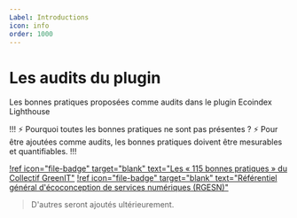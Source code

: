 ```yaml
---
Label: Introductions
icon: info
order: 1000
---
```


# Les audits du plugin

Les bonnes pratiques proposées comme audits dans le plugin Ecoindex Lighthouse

!!! :zap: Pourquoi toutes les bonnes pratiques ne sont pas présentes ? :zap:
Pour être ajoutées comme audits, les bonnes pratiques doivent être mesurables et quantifiables.
!!!

[!ref icon="file-badge" target="blank" text="Les « 115 bonnes pratiques » du Collectif GreenIT"](./01-bp-greenit.md)
[!ref icon="file-badge" target="blank" text="Référentiel général d'écoconception de services numériques (RGESN)"](./02-rgesn.md)

> D'autres seront ajoutés ultérieurement.
